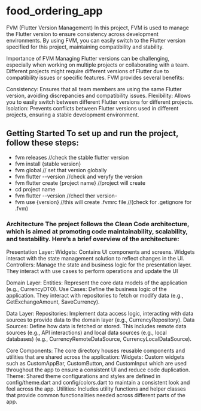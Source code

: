 # food_ordering_app



FVM (Flutter Version Management) In this project, FVM is used to manage the Flutter version to ensure consistency across development environments. By using FVM, you can easily switch to the Flutter version specified for this project, maintaining compatibility and stability.

Importance of FVM Managing Flutter versions can be challenging, especially when working on multiple projects or collaborating with a team. Different projects might require different versions of Flutter due to compatibility issues or specific features. FVM provides several benefits:

Consistency: Ensures that all team members are using the same Flutter version, avoiding discrepancies and compatibility issues. Flexibility: Allows you to easily switch between different Flutter versions for different projects. Isolation: Prevents conflicts between Flutter versions used in different projects, ensuring a stable development environment.

## Getting Started To set up and run the project, follow these steps:

- fvm releases //check the stable flutter version
- fvm install {stable version}
- fvm global // set that version globally
- fvm flutter --version //check and veryfy the version
- fvm flutter create {project name} //project will create
- cd project name
- fvm flutter --version //checl ther version-
- fvm use {version} //this will create .fvmrc file
//(check for .getignore for .fvm)

### Architecture The project follows the Clean Code architecture, which is aimed at promoting code maintainability, scalability, and testability. Here’s a brief overview of the architecture:

Presentation Layer: Widgets: Contains UI components and screens. Widgets interact with the state management solution to reflect changes in the UI. Controllers: Manage the state and business logic for the presentation layer. They interact with use cases to perform operations and update the UI

Domain Layer: Entities: Represent the core data models of the application (e.g., CurrencyDTO). Use Cases: Define the business logic of the application. They interact with repositories to fetch or modify data (e.g., GetExchangeAmount, SaveCurrency).

Data Layer: Repositories: Implement data access logic, interacting with data sources to provide data to the domain layer (e.g., CurrencyRepository). Data Sources: Define how data is fetched or stored. This includes remote data sources (e.g., API interactions) and local data sources (e.g., local databases) (e.g., CurrencyRemoteDataSource, CurrencyLocalDataSource).

Core Components: The core directory houses reusable components and utilities that are shared across the application: Widgets: Custom widgets such as CustomAppBar, CustomButton, and CustomInput which are used throughout the app to ensure a consistent UI and reduce code duplication. Theme: Shared theme configurations and styles are defined in config/theme.dart and config/colors.dart to maintain a consistent look and feel across the app. Utilities: Includes utility functions and helper classes that provide common functionalities needed across different parts of the app.
